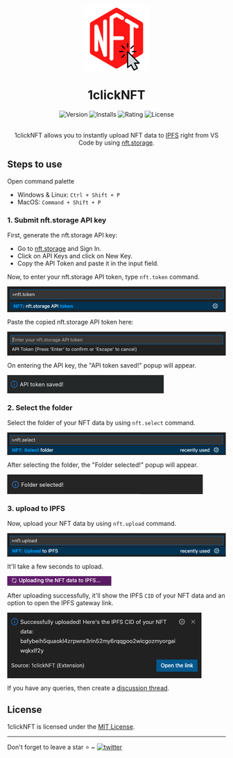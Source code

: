 <p align="center">
    <img align="center" src="/images/logo.png" width="150" height="150"></img>
</p>

<h1 align="center">1clickNFT</h1>

<div align="center">
    <img src="https://img.shields.io/vscode-marketplace/v/1clickNFT.1clicknft.svg?style=flat-square&color=blue&label=vscode%20marketplace" alt="Version" />
    <img src="https://img.shields.io/vscode-marketplace/d/1clickNFT.1clicknft.svg?style=flat-square&color=green&label=installs" alt="Installs"/>
    <img src="https://img.shields.io/vscode-marketplace/r/1clickNFT.1clicknft.svg?style=flat-square&color=green&label=rating" alt="Rating"/>
    <img src="https://img.shields.io/badge/license-MIT-orange.svg?style=flat-square" alt="License">
</div><br>

<p align="center">1clickNFT allows you to instantly upload NFT data to <a href="https://ipfs.io/">IPFS</a> right from VS Code by using <a href="https://nft.storage/">nft.storage</a>.

## Steps to use

Open command palette

- Windows & Linux: `Ctrl + Shift + P`
- MacOS: `Command + Shift + P`

### 1. Submit nft.storage API key

First, generate the nft.storage API key:

- Go to [nft.storage](https://nft.storage/) and Sign In.
- Click on API Keys and click on New Key.
- Copy the API Token and paste it in the input field.

Now, to enter your nft.storage API token, type `nft.token` command.

<img align="center" src="/images/token_command.png"></img>

Paste the copied nft.storage API token here:

<img align="center" src="/images/enter_token.png"></img>

On entering the API key, the "API token saved!" popup will appear.

<img align="center" src="/images/token_saved.png"></img>

### 2. Select the folder

Select the folder of your NFT data by using `nft.select` command.

<img align="center" src="/images/select_command.png"></img>

After selecting the folder, the "Folder selected!" popup will appear.

<img align="center" src="/images/folder_selected.png"></img>

### 3. upload to IPFS

Now, upload your NFT data by using `nft.upload` command.

<img align="center" src="/images/upload_command.png"></img>

It'll take a few seconds to upload.

<img align="center" src="/images/uploading_to_ipfs.png"></img>

After uploading successfully, it'll show the IPFS `CID` of your NFT data and an option to open the IPFS gateway link.

<img align="center" src="/images/uploaded.png"></img>

If you have any queries, then create a [discussion thread](https://github.com/p2plabsxyz/support/discussions).

## License

1clickNFT is licensed under the [MIT License](https://github.com/akhileshthite/1clicknft/blob/main/LICENSE).

<hr>
Don't forget to leave a star ⭐️ ~ <a href="https://twitter.com/p2plabs_xyz" target="_blank"><img src="https://img.shields.io/twitter/follow/p2plabs_xyz?style=social" alt="twitter" /></a>

